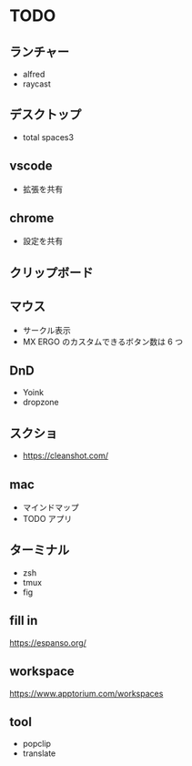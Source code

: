 # TODO

## ランチャー

- alfred
- raycast

## デスクトップ

- total spaces3

## vscode

- 拡張を共有

## chrome

- 設定を共有

## クリップボード

## マウス

- サークル表示
- MX ERGO のカスタムできるボタン数は 6 つ

## DnD

- Yoink
- dropzone

## スクショ

- https://cleanshot.com/

## mac

- マインドマップ
- TODO アプリ

## ターミナル

- zsh
- tmux
- fig

## fill in

https://espanso.org/

## workspace

https://www.apptorium.com/workspaces

## tool

- popclip
- translate
